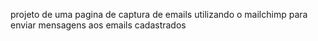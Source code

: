 projeto de uma pagina de captura de emails utilizando o mailchimp para enviar mensagens aos emails 
cadastrados